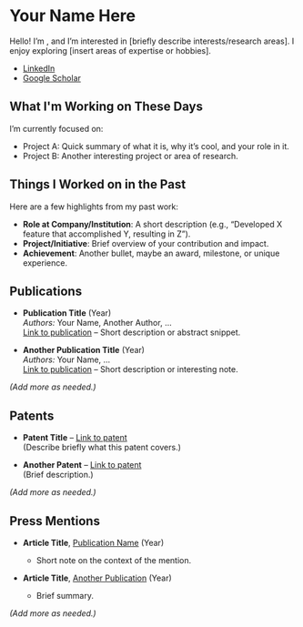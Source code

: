 # Your Name Here

Hello! I’m <Your Name>, and I’m interested in [briefly describe interests/research areas]. I enjoy exploring [insert areas of expertise or hobbies]. 

- [LinkedIn](https://www.linkedin.com/in/your-profile)  
- [Google Scholar](https://scholar.google.com/citations?user=your_id)


## What I'm Working on These Days

I’m currently focused on:
- Project A: Quick summary of what it is, why it’s cool, and your role in it.
- Project B: Another interesting project or area of research.



## Things I Worked on in the Past

Here are a few highlights from my past work:
- **Role at Company/Institution**: A short description (e.g., “Developed X feature that accomplished Y, resulting in Z”).
- **Project/Initiative**: Brief overview of your contribution and impact.
- **Achievement**: Another bullet, maybe an award, milestone, or unique experience.



## Publications

- **Publication Title** (Year)  
  *Authors:* Your Name, Another Author, …  
  [Link to publication](#) – Short description or abstract snippet.

- **Another Publication Title** (Year)  
  *Authors:* Your Name, …  
  [Link to publication](#) – Short description or interesting note.

*(Add more as needed.)*



## Patents

- **Patent Title** – [Link to patent](#)  
  (Describe briefly what this patent covers.)

- **Another Patent** – [Link to patent](#)  
  (Brief description.)

*(Add more as needed.)*



## Press Mentions

- **Article Title**, [Publication Name](#) (Year)  
  - Short note on the context of the mention.

- **Article Title**, [Another Publication](#) (Year)  
  - Brief summary.

*(Add more as needed.)*

